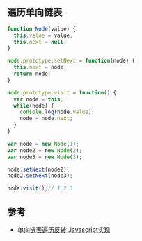 ## 遍历单向链表
```js
function Node(value) {
  this.value = value;
  this.next = null;
}

Node.prototype.setNext = function(node) {
  this.next = node;
  return node;
}

Node.prototype.visit = function() {
  var node = this;
  while(node) {
    console.log(node.value);
    node = node.next;
  }
}

var node = new Node(1);
var node2 = new Node(2);
var node3 = new Node(3);

node.setNext(node2);
node2.setNext(node3);

node.visit();// 1 2 3
```

## 参考
* [单向链表遍历反转 Javascript实现](https://my.oschina.net/gengjie/blog/375446)
